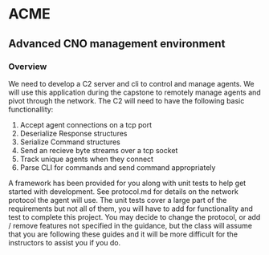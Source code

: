 # ACME
## Advanced CNO management environment

### Overview

We need to develop a C2 server and cli to control and manage agents.  We will use this
application during the capstone to remotely manage agents and pivot through the network.
The C2 will need to have the following basic functionallity:

1. Accept agent connections on a tcp port
2. Deserialize Response structures
3. Serialize Command structures
4. Send an recieve byte streams over a tcp socket
5. Track unique agents when they connect
6. Parse CLI for commands and send command appropriately

A framework has been provided for you along with unit tests to help get started with
development. See protocol.md for details on the network protocol the agent will use.
The unit tests cover a large part of the requirements but not all of them, you will have
to add for functionality and test to complete this project. You may decide to change the
protocol, or add / remove features not specified in the guidance, but the class will
assume that you are following these guides and it will be more difficult for the
instructors to assist you if you do.

